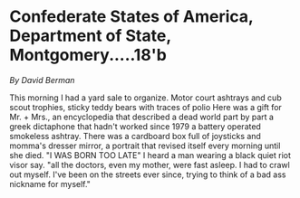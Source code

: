 Confederate States of America, Department of State, Montgomery.....18'b
=======================================================================

_By David Berman_

This morning I had a yard sale to organize.
Motor court ashtrays and cub scout trophies,
sticky teddy bears with traces of polio
Here was a gift for Mr. + Mrs., an encyclopedia
that described a dead world part by part
a greek dictaphone that hadn't worked since 1979
a battery operated smokeless ashtray. There was
a cardboard box full of joysticks and momma's
dresser mirror, a portrait that revised itself
every morning until she died.
"I WAS BORN TOO LATE" I heard a man
wearing a black quiet riot visor say.
"all the doctors, even my mother, were fast asleep. I had to crawl out myself.
I've been on the streets ever since, trying to think of a bad ass nickname for myself."